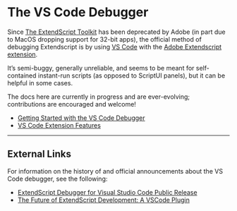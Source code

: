 <a id="the-vscode-debugger"></a>

# The VS Code Debugger

Since [The ExtendScript Toolkit](../extendscript-toolkit/index.md#the-extendscript-toolkit) has been deprecated by Adobe (in part due to MacOS dropping support for 32-bit apps), the official method of debugging Extendscript is by using [VS Code](https://code.visualstudio.com/) with the [Adobe Extendscript extension](https://marketplace.visualstudio.com/items?itemName=Adobe.extendscript-debug).

It’s semi-buggy, generally unreliable, and seems to be meant for self-contained instant-run scripts (as opposed to ScriptUI panels), but it can be helpful in some cases.

The docs here are currently in progress and are ever-evolving; contributions are encouraged and welcome!

- [Getting Started with the VS Code Debugger](getting-started-with-vscode-debugger.md#getting-started-with-vscode-debugger)
- [VS Code Extension Features](vscode-extension-features.md#vscode-extension-features)

---

## External Links

For information on the history of and official announcements about the VS Code debugger, see the following:

- [ExtendScript Debugger for Visual Studio Code Public Release](https://medium.com/adobetech/extendscript-debugger-for-visual-studio-code-public-release-a2ff6161fa01)
- [The Future of ExtendScript Development: A VSCode Plugin](https://medium.com/adobetech/the-future-of-extendscript-development-a-vscode-plugin-2d8d0172a357)
